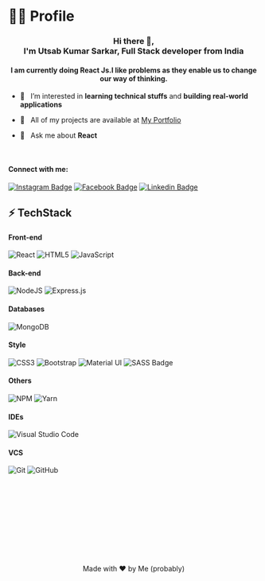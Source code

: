 <H1> 👨‍💻 Profile </H1>
<h3 align="center">Hi there  👋,

<br/>
I'm Utsab Kumar Sarkar, Full Stack developer from India</h3>

<h4 align = "center" >I am currently doing React Js.I like problems as they enable us to change our way of thinking.</h4>

- 👀 &nbsp; I’m interested in **learning technical stuffs** and **building real-world applications**

- 🌱 &nbsp; All of my projects are available at [My Portfolio]()

- 💬 &nbsp; Ask me about **React**

<br/>

#### Connect with me:

[![Instagram Badge](https://img.shields.io/badge/Instagram-E4405F?style=for-the-badge&logo=instagram&logoColor=white)](https://www.instagram.com/utsabsarkar30) [![Facebook Badge](https://img.shields.io/badge/Facebook-1877F2?style=for-the-badge&logo=facebook&logoColor=white)](https://www.facebook.com/utsab.sarkar.58) [![Linkedin Badge](https://img.shields.io/badge/LinkedIn-0077B5?style=for-the-badge&logo=linkedin&logoColor=white)](https://www.linkedin.com/in/utsab2643/)

## ⚡ TechStack

#### Front-end

![React](https://img.shields.io/badge/react-%2320232a.svg?style=for-the-badge&logo=react&logoColor=61DBFB)
![HTML5](https://img.shields.io/badge/html5-%23E34F26.svg?style=for-the-badge&logo=html5&logoColor=white)
![JavaScript](https://img.shields.io/badge/javascript-%23323330.svg?style=for-the-badge&logo=javascript&logoColor=%23F7DF1E)

#### Back-end

![NodeJS](https://img.shields.io/badge/node.js-6DA55F?style=for-the-badge&logo=node.js&logoColor=white)
![Express.js](https://img.shields.io/badge/express.js-%23404d59.svg?style=for-the-badge&logo=express&logoColor=%2361DAFB)

#### Databases

![MongoDB](https://img.shields.io/badge/MongoDB-%234ea94b.svg?style=for-the-badge&logo=mongodb&logoColor=white)

#### Style

![CSS3](https://img.shields.io/badge/css3-%231572B6.svg?style=for-the-badge&logo=css3&logoColor=white)
![Bootstrap](https://img.shields.io/badge/bootstrap-%23563D7C.svg?style=for-the-badge&logo=bootstrap&logoColor=white)
![Material UI](https://img.shields.io/badge/materialui-%230081CB.svg?style=for-the-badge&logo=material-ui&logoColor=white)
![SASS Badge](https://img.shields.io/badge/Sass-CC6699?style=for-the-badge&logo=sass&logoColor=white)

#### Others

![NPM](https://img.shields.io/badge/NPM-%23000000.svg?style=for-the-badge&logo=npm&logoColor=white)
![Yarn](https://img.shields.io/badge/yarn-%232C8EBB.svg?style=for-the-badge&logo=yarn&logoColor=white)

#### IDEs

![Visual Studio Code](https://img.shields.io/badge/Visual%20Studio%20Code-0078d7.svg?style=for-the-badge&logo=visual-studio-code&logoColor=white)

#### VCS

![Git](https://img.shields.io/badge/git-%23F05033.svg?style=for-the-badge&logo=git&logoColor=white)
![GitHub](https://img.shields.io/badge/github-%23121011.svg?style=for-the-badge&logo=github&logoColor=white)

<br/>
<br/>
<br/>
<br/>
<br/>
<br/>
<br/>
<br/>
<br/>

<p align="center">Made with ❤️ by Me (probably)</p>
